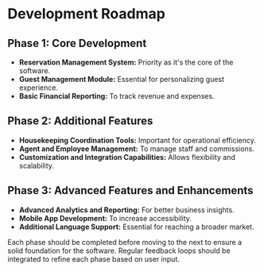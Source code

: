# Development Roadmap

## Phase 1: Core Development

- **Reservation Management System:** Priority as it's the core of the software.
- **Guest Management Module:** Essential for personalizing guest experience.
- **Basic Financial Reporting:** To track revenue and expenses.

## Phase 2: Additional Features

- **Housekeeping Coordination Tools:** Important for operational efficiency.
- **Agent and Employee Management:** To manage staff and commissions.
- **Customization and Integration Capabilities:** Allows flexibility and scalability.

## Phase 3: Advanced Features and Enhancements

- **Advanced Analytics and Reporting:** For better business insights.
- **Mobile App Development:** To increase accessibility.
- **Additional Language Support:** Essential for reaching a broader market.

Each phase should be completed before moving to the next to ensure a solid foundation for the software. Regular feedback loops should be integrated to refine each phase based on user input.

